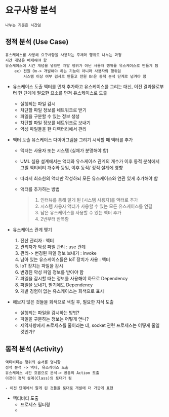 # 요구사항 분석
    나누는 기준은 시간임

## 정적 분석 (Use Case)
    유스케이스를 사용해 요구사항을 사용하는 주체와 행위로 나누는 과정
    시간 개념은 배제해야 함
    유스케이스에 시간 개념을 넣으면 개발 행위가 아닌 사용자 행위를 유스케이스로 만들게 됨
        ex) 전원 On-> 개발해야 하는 기능이 아니라 사용자의 행위임
            시스템 이상 여부 검사로 만들고 전원 On은 동적 분석 단계로 넘겨야 함
    
* 유스케이스 도출
    액터를 먼저 추가하고 유스케이스를 그리는 대신, 
    이전 결과물로부터 현 단계에 필요한 요소를 먼저 유스케이스로 도출

    - 실행되는 파일 감시
    - 차단할 파일 정보를 네트워크로 받기
    - 파일을 구분할 수 있는 정보 생성
    - 차단할 파일 정보를 네트워크로 보내기
    - 악성 파일들을 한 디렉터리에서 관리
    
* 액터 도출
    유스케이스 다이어그램을 그리기 시작할 때 액터를 추가
    - 액터는 사용자 또는 시스템 (실체가 분명해야 함)
    - UML 실용 설계에서는 액터와 유스케이스 관계의 개수가
        이후 동적 분석에서 그릴 액티비티 개수와 둥일, 이후 동적/ 정적 설계에 영향
    - 따라서 최소한의 액터만 작성하되 모든 유스케이스와 연관 있게 추가해야 함

    - 액터를 추가하는 방법
        > 1. 인터뷰를 통해 알게 된 [시스템 사용자]를 액터로 추가
        > 2. 시스템 사용자 액터가 사용할 수 있는 모든 유스케이스를 연결
        > 3. 남은 유스케이스를 사용할 수 있는 액터 추가
        > 4. 2번부터 반복함
    
* 유스케이스 관계 맺기
    1. 전산 관리자 : 액터
    2. 관리자가 악성 파일 관리 : use 관계
    3. 관리-> 변경된 파일 정보 보내기 : invoke
    4. 남아 있는 유스케이스들은 IoT 장치가 사용 : 액터
    5. IoT 장치는 파일을 감시
    6. 변경된 악성 파일 정보를 받아야 함
    7. 파일을 감시할 때는 정보를 사용해야 하므로 Dependency
    8. 파일을 보내기, 받기에도 Dependency
    9. 개발 경험이 없는 유스케이스는 회색으로 표시

* 해보지 않은 것들을 회색으로 색칠 후, 필요한 지식 도출
    * 실행되는 파일을 감시하는 방법?
    * 파일을 구분하는 정보는 어떻게 얻나?
    * 제약사항에서 프로세스를 줄이라는 데, socket 관련 프로세스는 어떻게 줄일 것인가?

## 동적 분석 (Activity)
    액티비티는 행위의 순서를 명시함
    정적 분석 -> 액터, 유스케이스 도출
    유스케이스 시간 흐름으로 분석-> 공통의 Action 도출
    이것이 정적 설계(Class)의 토대가 됨

    - 이전 단계에서 알게 된 것들을 토대로 개발에 더 가깝게 표현

* 액티비티 도출
    - 프로세스 필터링
    - 

